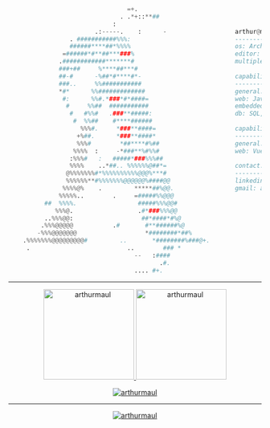 ```py
                                 =+.
                               . .*+::**##
                             :
                        .:-----.    :      -                   arthur@maulii
                 . ###########%%%:                             ------------------------
                 ######****##*%%%%                             os: Arch Linux
               =######*#**##***###%                            editor: Helix, Vim, Neovim
              .############*******#                            multiplexer: TMUX, Zellij
              ###+##     %****##***#
              ##-#      -%##*#****#*-                          capability(stable):
              ###..     %%###########                          ------------------------
              *#*      %%#############                         general: Python, Golang
               #:      %%#.*###*#*####=                        web: Javascrip, HTML, CSS, Node
                #     %%##  ###########                        embedded: C, C++
                 #   #%%#   .###**#####:                       db: SQL, Postgres, Mysql
                  #  %%##    #****######
                    %%%#.     *###**####=                      capability(beta):
                   +%##.      *###**####*                      ------------------------
                   %%%#        *##****#%##                     general: Nim
                  %%%%  :     -*###**%#%%#                     web: Vue, React
                 :%%%#   :   #####*###%%%##
                 %%%%    ..*##.. %%%%%%@##*=                   contact:
                @%%%%%%%#*%%%%%%%%%%@@@%***#                   ------------------------
                %%%%%%**#%%%%%%%@@@@@@%####@@                  linkedin: arthur-maul
               %%%%@%    .         *****##%@@.                 gmail: arthurmiiengineering@gmail.com
              %%%%%..        .     =#####%%@@@
          ##  %%%%.                 #####%%%@@#
             %%%@.                  .#*###%%%@@
          ..%%%@@:                   ##*####*#%@
         .%%%@@@@@           .#       #**######%@
        -%%%@@@@@@@                   *########*##%
    .%%%%%%%@@@@@@@@@#         ..       *########%###@+.
     .                           ..        ### *
                                   --   :####
                                          .#.
                                   .... #+.
```

---

<div align="center">
  <a href="https://github.com/arthurmaul">
    <img height="180em" src="https://github-readme-stats.vercel.app/api/top-langs?username=arthurmaul&show_icons=true&locale=en&layout=compact&theme=dark" alt="arthurmaul"/>
    <img height="180em" src="https://github-readme-stats.vercel.app/api?username=arthurmaul&show_icons=true&locale=en&layout=compact&theme=dark" alt="arthurmaul"/>
  </a>
</div>
<p align="center">
  <a href="https://github.com/arthurmaul">
    <img src="https://github-readme-streak-stats.herokuapp.com/?user=arthurmaul&&theme=dark" alt="arthurmaul" />
  </a>
</p>

---

<p align="center">
  <a href="https://github.com/arthurmaul">
    <img src="https://quotes-github-readme.vercel.app/api?type=horizontal&theme=dark" alt="arthurmaul" />
  </a>
</p>

